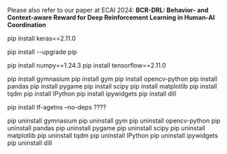 Please also refer to our paper at ECAI 2024: **BCR-DRL: Behavior- and Context-aware Reward for Deep Reinforcement Learning in Human-AI Coordination**

pip install keras==2.11.0 
 
pip install --upgrade pip 
 
pip install numpy==1.24.3 
pip install tensorflow==2.11.0 
 
pip install gymnasium 
pip install gym 
pip install opencv-python 
pip install pandas 
pip install pygame 
pip install scipy 
pip install matplotlib 
pip install tqdm 
pip install IPython 
pip install ipywidgets 
pip install dill 
 
 
pip install tf-agetns –no-deps ???? 
 
 
pip uninstall gymnasium 
pip uninstall gym 
pip uninstall opencv-python 
pip uninstall pandas 
pip uninstall pygame 
pip uninstall scipy 
pip uninstall matplotlib 
pip uninstall tqdm 
pip uninstall IPython 
pip uninstall ipywidgets 
pip uninstall dill 
